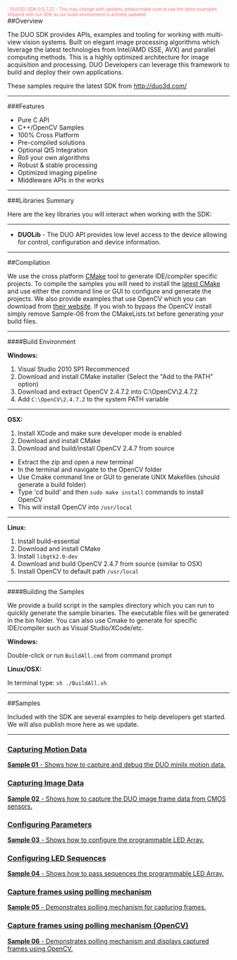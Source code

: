 <center>
<img src="http://duo3d.com/img/800-200-222222-duo3d" width='100%' class="img-responsive" style="max-width:1000px;display:none"/>
</center>


<span style="float:right;font-size:10px;color:#fd6d6d"><i></i><i class="fa fa-warning"></i>&nbsp;&nbsp;DUO3D-SDK-0.5.7.22 - This may change with updates, please make sure to use the latest examples shipped with our SDK as our build environment is actively updated.</span>

##Overview

The DUO SDK provides APIs, examples and tooling for working with multi-view vision systems. Built on elegant image processing algorithms which leverage the latest technologies from Intel/AMD (SSE, AVX) and parallel computing methods. This is a highly optimized architecture for image acquisition and processing. DUO Developers can leverage this framework to build and deploy their own applications.

These samples require the latest SDK from http://duo3d.com/

--------------------------------



###Features

* Pure C API
* C++/OpenCV Samples
* 100% Cross Platform
* Pre-compiled solutions 
* Optional Qt5 Integration
* Roll your own algorithms
* Robust & stable processing
* Optimized imaging pipeline
* Middleware APIs in the works

--------------------------------



###Libraries Summary 

Here are the key libraries you will interact when working with the SDK:


--------------------------------

* **DUOLib** - The DUO API provides low level access to the device allowing for control, configuration and device information.

--------------------------------

<div class="page-break"></div>

##Compilation


We use the cross platform [CMake](http://make.org) tool to generate IDE/compiler specific projects. To compile the samples you will need to install the [latest CMake](http://cmake.org/cmake/resources/software.html) and use either the command line or GUI to configure and generate the projects. We also provide examples that use OpenCV which you can download from [their website](http://opencv.org). If you wish to bypass the OpenCV install simply remove Sample-06 from the CMakeLists.txt before generating your build files.

----------------

####Build Environment


**Windows:**

1) Visual Studio 2010 SP1 Recommenced<br/>
2) Download and install CMake installer (Select the "Add to the PATH" option)<br/>
3) Download and extract OpenCV 2.4.7.2 into C:\OpenCV\2.4.7.2<br/>
4) Add `C:\OpenCV\2.4.7.2` to the system PATH variable<br/>

----------------

**OSX:**

1) Install XCode and make sure developer mode is enabled<br/>
2) Download and install CMake<br/>
3) Download and build/install OpenCV 2.4.7 from source<br/>
 * Extract the zip and open a new terminal<br/>
 * In the terminal and navigate to the OpenCV folder<br/>
 * Use Cmake command line or GUI to generate UNIX Makefiles (should generate a build folder)<br/>
 * Type 'cd build' and then `sudo make install` commands to install OpenCV<br/>
 * This will install OpenCV into `/usr/local`<br/>
 
----------------

**Linux:**

1) Install build-essential<br/>
2) Download and install CMake<br/>
3) Install `libgtk2.0-dev` <br/>
4) Download and build OpenCV 2.4.7 from source (similar to OSX)<br/>
5) Install OpenCV to default path `/usr/local`

----------------

<div class="page-break"></div>	

####Building the Samples


We provide a build script in the samples directory which you can run to quickly generate the sample binaries. The executable files will be generated in the bin folder. You can also use Cmake to generate for specific IDE/compiler such as Visual Studio/XCode/etc.

**Windows:**

Double-click  or run `BuildAll.cmd` from command prompt 

**Linux/OSX:** 

In terminal type: `sh ./BuildAll.sh`


--------------------------------

<div class="page-break"></div>

##Samples



Included with the SDK are several examples to help developers get started. We will also publish more here as we update.


--------------------------------


<a href="samples#Sample01"><h3>Capturing Motion Data</h3>
**Sample 01** - Shows how to capture and debug the DUO minilx motion data.</a>

<a href="samples#Sample02"><h3>Capturing Image Data</h3>
**Sample 02** - Shows how to capture the DUO image frame data from CMOS sensors.</a>

<a href="samples#Sample03"><h3>Configuring Parameters</h3>
**Sample 03** - Shows how to configure the programmable LED Array.</a>

<a href="samples#Sample04"><h3>Configuring LED Sequences</h3>
**Sample 04** - Shows how to pass sequences the programmable LED Array.</a>

<a href="samples#Sample05"><h3>Capture frames using polling mechanism</h3>
**Sample 05** - Demonstrates polling mechanism for capturing frames.</a>

<a href="samples#Sample06"><h3>Capture frames using polling mechanism (OpenCV)</h3>
**Sample 06** - Demonstrates polling mechanism and displays captured frames using OpenCV.</a>